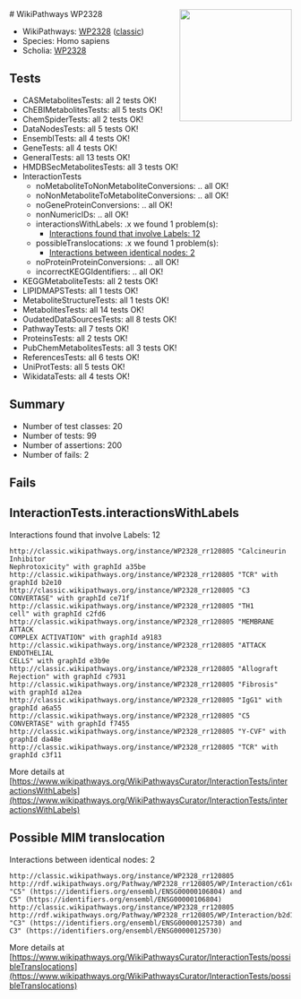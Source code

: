<img style="float: right; width: 200px" src="https://upload.wikimedia.org/wikipedia/commons/thumb/8/83/Wplogo_with_text_500.png/640px-Wplogo_with_text_500.png" />
# WikiPathways WP2328

* WikiPathways: [WP2328](https://wikipathways.org/pathways/WP2328) ([classic](https://classic.wikipathways.org/instance/WP2328))
* Species: Homo sapiens
* Scholia: [WP2328](https://scholia.toolforge.org/wikipathways/WP2328)
## Tests
* CASMetabolitesTests: all 2 tests OK!
* ChEBIMetabolitesTests: all 5 tests OK!
* ChemSpiderTests: all 2 tests OK!
* DataNodesTests: all 5 tests OK!
* EnsemblTests: all 4 tests OK!
* GeneTests: all 4 tests OK!
* GeneralTests: all 13 tests OK!
* HMDBSecMetabolitesTests: all 3 tests OK!
* InteractionTests
    * noMetaboliteToNonMetaboliteConversions: .. all OK!
    * noNonMetaboliteToMetaboliteConversions: .. all OK!
    * noGeneProteinConversions: .. all OK!
    * nonNumericIDs: .. all OK!
    * interactionsWithLabels: .x we found 1 problem(s):
        * [Interactions found that involve Labels: 12](#fe97a8ba)
    * possibleTranslocations: .x we found 1 problem(s):
        * [Interactions between identical nodes: 2](#1c118207)
    * noProteinProteinConversions: .. all OK!
    * incorrectKEGGIdentifiers: .. all OK!
* KEGGMetaboliteTests: all 2 tests OK!
* LIPIDMAPSTests: all 1 tests OK!
* MetaboliteStructureTests: all 1 tests OK!
* MetabolitesTests: all 14 tests OK!
* OudatedDataSourcesTests: all 8 tests OK!
* PathwayTests: all 7 tests OK!
* ProteinsTests: all 2 tests OK!
* PubChemMetabolitesTests: all 3 tests OK!
* ReferencesTests: all 6 tests OK!
* UniProtTests: all 5 tests OK!
* WikidataTests: all 4 tests OK!


## Summary

* Number of test classes: 20
* Number of tests: 99
* Number of assertions: 200
* Number of fails: 2

## Fails

<a name="fe97a8ba" />

## InteractionTests.interactionsWithLabels

Interactions found that involve Labels: 12
```
http://classic.wikipathways.org/instance/WP2328_rr120805 "Calcineurin Inhibitor 
Nephrotoxicity" with graphId a35be
http://classic.wikipathways.org/instance/WP2328_rr120805 "TCR" with graphId b2e10
http://classic.wikipathways.org/instance/WP2328_rr120805 "C3 CONVERTASE" with graphId ce71f
http://classic.wikipathways.org/instance/WP2328_rr120805 "TH1
cell" with graphId c2fd6
http://classic.wikipathways.org/instance/WP2328_rr120805 "MEMBRANE ATTACK 
COMPLEX ACTIVATION" with graphId a9183
http://classic.wikipathways.org/instance/WP2328_rr120805 "ATTACK
ENDOTHELIAL
CELLS" with graphId e3b9e
http://classic.wikipathways.org/instance/WP2328_rr120805 "Allograft Rejection" with graphId c7931
http://classic.wikipathways.org/instance/WP2328_rr120805 "Fibrosis" with graphId a12ea
http://classic.wikipathways.org/instance/WP2328_rr120805 "IgG1" with graphId a6a55
http://classic.wikipathways.org/instance/WP2328_rr120805 "C5 CONVERTASE" with graphId f7455
http://classic.wikipathways.org/instance/WP2328_rr120805 "Y-CVF" with graphId da48e
http://classic.wikipathways.org/instance/WP2328_rr120805 "TCR" with graphId c3f11
```

More details at [https://www.wikipathways.org/WikiPathwaysCurator/InteractionTests/interactionsWithLabels](https://www.wikipathways.org/WikiPathwaysCurator/InteractionTests/interactionsWithLabels)

<a name="1c118207" />

## Possible MIM translocation

Interactions between identical nodes: 2
```
http://classic.wikipathways.org/instance/WP2328_rr120805 http://rdf.wikipathways.org/Pathway/WP2328_rr120805/WP/Interaction/c61ca "C5" (https://identifiers.org/ensembl/ENSG00000106804) and 
C5" (https://identifiers.org/ensembl/ENSG00000106804)
http://classic.wikipathways.org/instance/WP2328_rr120805 http://rdf.wikipathways.org/Pathway/WP2328_rr120805/WP/Interaction/b2d1b "C3" (https://identifiers.org/ensembl/ENSG00000125730) and 
C3" (https://identifiers.org/ensembl/ENSG00000125730)
```

More details at [https://www.wikipathways.org/WikiPathwaysCurator/InteractionTests/possibleTranslocations](https://www.wikipathways.org/WikiPathwaysCurator/InteractionTests/possibleTranslocations)

